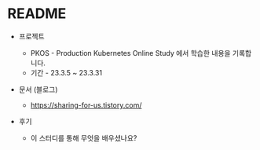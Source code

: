 # README

- 프로젝트

  - PKOS - Production Kubernetes Online Study 에서 학습한 내용을 기록합니다.
  - 기간 - 23.3.5 ~ 23.3.31

- 문서 (블로그)

  - https://sharing-for-us.tistory.com/

- 후기
  - 이 스터디를 통해 무엇을 배우셨나요?
